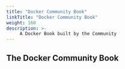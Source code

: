 ```yaml
---
title: "Docker Community Book"
linkTitle: "Docker Community Book"
weight: 160
description: >-
     A Docker Book built by the Community
---
```


## The Docker Community Book
